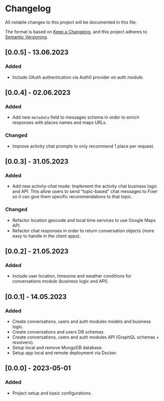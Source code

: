# Changelog

All notable changes to this project will be documented in this file.

The format is based on [Keep a Changelog](https://keepachangelog.com/en/1.0.0/),
and this project adheres to [Semantic Versioning](https://semver.org/spec/v2.0.0.html).

## [0.0.5] - 13.06.2023

### Added

- Include OAuth authentication via Auth0 provider on auth module.

## [0.0.4] - 02.06.2023

### Added

- Add new `metadata` field to messages schema in order to enrich responses with places names and maps URLs.

### Changed

- Improve activity chat prompts to only recommend 1 place per request.

## [0.0.3] - 31.05.2023

### Added

- Add new activity-chat mode: Implement the activity chat business logic and API. This allow users to send "topic-based" chat messages to Fixer so it can give them specific recommendations to that topic.

### Changed

- Refactor location geocode and local time services to use Google Maps API.
- Refactor chat responses in order to return conversation objects (more easy to handle in the client apps).

## [0.0.2] - 21.05.2023

### Added

- Include user location, timezone and weather conditions for conversations module (business logic and API).

## [0.0.1] - 14.05.2023

### Added

- Create conversations, users and auth modules models and business logic.
- Create conversations and users DB schemas.
- Create conversations, users and auth modules API (GraphQL schemas + resolvers).
- Setup local and remove MongoDB database.
- Setup app local and remote deployment via Docker.

## [0.0.0] - 2023-05-01

### Added

- Project setup and basic configurations.
